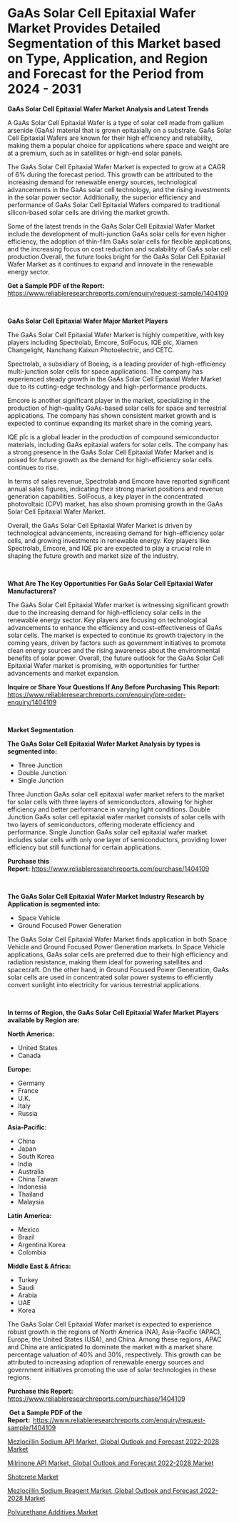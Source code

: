 <p><h1>GaAs Solar Cell Epitaxial Wafer Market Provides Detailed Segmentation of this Market based on Type, Application, and Region and Forecast for the Period from 2024 - 2031</h1></p><p><strong>GaAs Solar Cell Epitaxial Wafer Market Analysis and Latest Trends</strong></p>
<p><p>A GaAs Solar Cell Epitaxial Wafer is a type of solar cell made from gallium arsenide (GaAs) material that is grown epitaxially on a substrate. GaAs Solar Cell Epitaxial Wafers are known for their high efficiency and reliability, making them a popular choice for applications where space and weight are at a premium, such as in satellites or high-end solar panels.</p><p>The GaAs Solar Cell Epitaxial Wafer Market is expected to grow at a CAGR of 6% during the forecast period. This growth can be attributed to the increasing demand for renewable energy sources, technological advancements in the GaAs solar cell technology, and the rising investments in the solar power sector. Additionally, the superior efficiency and performance of GaAs Solar Cell Epitaxial Wafers compared to traditional silicon-based solar cells are driving the market growth.</p><p>Some of the latest trends in the GaAs Solar Cell Epitaxial Wafer Market include the development of multi-junction GaAs solar cells for even higher efficiency, the adoption of thin-film GaAs solar cells for flexible applications, and the increasing focus on cost reduction and scalability of GaAs solar cell production.Overall, the future looks bright for the GaAs Solar Cell Epitaxial Wafer Market as it continues to expand and innovate in the renewable energy sector.</p></p>
<p><strong>Get a Sample PDF of the Report:&nbsp;</strong> <a href="https://www.reliableresearchreports.com/enquiry/request-sample/1404109">https://www.reliableresearchreports.com/enquiry/request-sample/1404109</a></p>
<p>&nbsp;</p>
<p><strong>GaAs Solar Cell Epitaxial Wafer Major Market Players</strong></p>
<p><p>The GaAs Solar Cell Epitaxial Wafer Market is highly competitive, with key players including Spectrolab, Emcore, SolFocus, IQE plc, Xiamen Changelight, Nanchang Kaixun Photoelectric, and CETC.</p><p>Spectrolab, a subsidiary of Boeing, is a leading provider of high-efficiency multi-junction solar cells for space applications. The company has experienced steady growth in the GaAs Solar Cell Epitaxial Wafer Market due to its cutting-edge technology and high-performance products.</p><p>Emcore is another significant player in the market, specializing in the production of high-quality GaAs-based solar cells for space and terrestrial applications. The company has shown consistent market growth and is expected to continue expanding its market share in the coming years.</p><p>IQE plc is a global leader in the production of compound semiconductor materials, including GaAs epitaxial wafers for solar cells. The company has a strong presence in the GaAs Solar Cell Epitaxial Wafer Market and is poised for future growth as the demand for high-efficiency solar cells continues to rise.</p><p>In terms of sales revenue, Spectrolab and Emcore have reported significant annual sales figures, indicating their strong market positions and revenue generation capabilities. SolFocus, a key player in the concentrated photovoltaic (CPV) market, has also shown promising growth in the GaAs Solar Cell Epitaxial Wafer Market.</p><p>Overall, the GaAs Solar Cell Epitaxial Wafer Market is driven by technological advancements, increasing demand for high-efficiency solar cells, and growing investments in renewable energy. Key players like Spectrolab, Emcore, and IQE plc are expected to play a crucial role in shaping the future growth and market size of the industry.</p></p>
<p>&nbsp;</p>
<p><strong>What Are The Key Opportunities For GaAs Solar Cell Epitaxial Wafer Manufacturers?</strong></p>
<p><p>The GaAs Solar Cell Epitaxial Wafer market is witnessing significant growth due to the increasing demand for high-efficiency solar cells in the renewable energy sector. Key players are focusing on technological advancements to enhance the efficiency and cost-effectiveness of GaAs solar cells. The market is expected to continue its growth trajectory in the coming years, driven by factors such as government initiatives to promote clean energy sources and the rising awareness about the environmental benefits of solar power. Overall, the future outlook for the GaAs Solar Cell Epitaxial Wafer market is promising, with opportunities for further advancements and market expansion.</p></p>
<p><strong>Inquire or Share Your Questions If Any Before Purchasing This Report:</strong> <a href="https://www.reliableresearchreports.com/enquiry/pre-order-enquiry/1404109">https://www.reliableresearchreports.com/enquiry/pre-order-enquiry/1404109</a></p>
<p>&nbsp;</p>
<p><strong>Market Segmentation</strong></p>
<p><strong>The GaAs Solar Cell Epitaxial Wafer Market Analysis by types is segmented into:</strong></p>
<p><ul><li>Three Junction</li><li>Double Junction</li><li>Single Junction</li></ul></p>
<p><p>Three Junction GaAs solar cell epitaxial wafer market refers to the market for solar cells with three layers of semiconductors, allowing for higher efficiency and better performance in varying light conditions. Double Junction GaAs solar cell epitaxial wafer market consists of solar cells with two layers of semiconductors, offering moderate efficiency and performance. Single Junction GaAs solar cell epitaxial wafer market includes solar cells with only one layer of semiconductors, providing lower efficiency but still functional for certain applications.</p></p>
<p><strong>Purchase this Report:&nbsp;</strong><a href="https://www.reliableresearchreports.com/purchase/1404109">https://www.reliableresearchreports.com/purchase/1404109</a></p>
<p>&nbsp;</p>
<p><strong>The GaAs Solar Cell Epitaxial Wafer Market Industry Research by Application is segmented into:</strong></p>
<p><ul><li>Space Vehicle</li><li>Ground Focused Power Generation</li></ul></p>
<p><p>The GaAs Solar Cell Epitaxial Wafer Market finds application in both Space Vehicle and Ground Focused Power Generation markets. In Space Vehicle applications, GaAs solar cells are preferred due to their high efficiency and radiation resistance, making them ideal for powering satellites and spacecraft. On the other hand, in Ground Focused Power Generation, GaAs solar cells are used in concentrated solar power systems to efficiently convert sunlight into electricity for various terrestrial applications.</p></p>
<p>&nbsp;</p>
<p><strong>In terms of Region, the GaAs Solar Cell Epitaxial Wafer Market Players available by Region are:</strong></p>
<p>
    <p> <strong> North America: </strong>
        <ul>
            <li>United States</li>
            <li>Canada</li>
        </ul>
        </p> 
    <p> <strong> Europe: </strong>
        <ul>
            <li>Germany</li>
            <li>France</li>
            <li>U.K.</li>
            <li>Italy</li>
            <li>Russia</li>
        </ul>
        </p> 
    <p> <strong> Asia-Pacific: </strong>
        <ul>
            <li>China</li>
            <li>Japan</li>
            <li>South Korea</li>
            <li>India</li>
            <li>Australia</li>
            <li>China Taiwan</li>
            <li>Indonesia</li>
            <li>Thailand</li>
            <li>Malaysia</li>
        </ul>
        </p> 
    <p> <strong> Latin America: </strong>
        <ul>
            <li>Mexico</li>
            <li>Brazil</li>
            <li>Argentina Korea</li>
            <li>Colombia</li>
        </ul>
        </p> 
    <p> <strong> Middle East & Africa: </strong>
        <ul>
            <li>Turkey</li>
            <li>Saudi</li>
            <li>Arabia</li>
            <li>UAE</li>
            <li>Korea</li>
        </ul>
    </p>
    </p>
<p><p>The GaAs Solar Cell Epitaxial Wafer market is expected to experience robust growth in the regions of North America (NA), Asia-Pacific (APAC), Europe, the United States (USA), and China. Among these regions, APAC and China are anticipated to dominate the market with a market share percentage valuation of 40% and 30%, respectively. This growth can be attributed to increasing adoption of renewable energy sources and government initiatives promoting the use of solar technologies in these regions.</p></p>
<p><strong>Purchase this Report: </strong><a href="https://www.reliableresearchreports.com/purchase/1404109">https://www.reliableresearchreports.com/purchase/1404109</a></p>
<p>&nbsp;<strong>Get a Sample PDF of the Report:&nbsp;&nbsp;</strong><a href="https://www.reliableresearchreports.com/enquiry/request-sample/1404109">https://www.reliableresearchreports.com/enquiry/request-sample/1404109</a></p>
<p><strong></strong></p>
<p><p><a href="https://cute-banjo-8ca.notion.site/Global-Mezlocillin-Sodium-API-Market-Global-Outlook-and-Forecast-2022-2028-Market-by-Types-Applica-f8863a008f54478c852fc04830b62195">Mezlocillin Sodium API Market, Global Outlook and Forecast 2022-2028 Market</a></p><p><a href="https://glittery-fuchsia-86a.notion.site/Milrinone-API-Market-Global-Outlook-and-Forecast-2022-2028-Market-Dynamics-2024-2031-Also-about-It-3a09db7acea2422a9391cf1528e9e0e0">Milrinone API Market, Global Outlook and Forecast 2022-2028 Market</a></p><p><a href="https://view.publitas.com/reportprime-1/shotcrete-market-challenges-opportunities-and-growth-drivers-and-major-market-players-forecasted-for-period-from-2024-2031/">Shotcrete Market</a></p><p><a href="https://silk-columnist-571.notion.site/Mezlocillin-Sodium-Reagent-Market-Global-Outlook-and-Forecast-2022-2028-Market-Offers-Provide-Insig-3f9708f007074aacaa3b16d9af8dfbe2">Mezlocillin Sodium Reagent Market, Global Outlook and Forecast 2022-2028 Market</a></p><p><a href="https://view.publitas.com/reportprime-1/polyurethane-additives-market-research-report-unlocks-analysis-on-the-market-financial-status-market-size-and-market-revenue-upto-2031/">Polyurethane Additives Market</a></p></p>